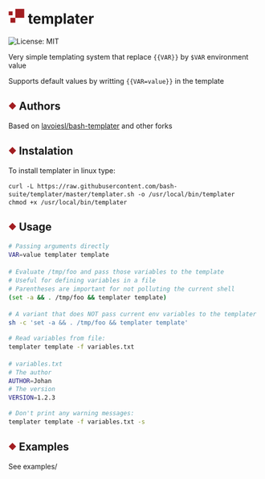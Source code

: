 # ![](https://github.com/docker-suite/artwork/raw/master/logo/png/logo_32.png) templater
![License: MIT](https://img.shields.io/github/license/docker-suite/goss.svg?color=green&style=flat-square)

Very simple templating system that replace ```{{VAR}}``` by ```$VAR``` environment value  

Supports default values by writting ```{{VAR=value}}``` in the template

## ![](https://github.com/docker-suite/artwork/raw/master/various/pin/png/pin_16.png) Authors

Based on [lavoiesl/bash-templater](https://github.com/lavoiesl/bash-templater) and other forks

## ![](https://github.com/docker-suite/artwork/raw/master/various/pin/png/pin_16.png) Instalation

To install templater in linux type:

    curl -L https://raw.githubusercontent.com/bash-suite/templater/master/templater.sh -o /usr/local/bin/templater
    chmod +x /usr/local/bin/templater
    
## ![](https://github.com/docker-suite/artwork/raw/master/various/pin/png/pin_16.png) Usage

```sh
# Passing arguments directly
VAR=value templater template

# Evaluate /tmp/foo and pass those variables to the template
# Useful for defining variables in a file
# Parentheses are important for not polluting the current shell
(set -a && . /tmp/foo && templater template)

# A variant that does NOT pass current env variables to the templater
sh -c 'set -a && . /tmp/foo && templater template'
```

```sh
# Read variables from file:
templater template -f variables.txt

# variables.txt
# The author
AUTHOR=Johan
# The version
VERSION=1.2.3
```

```sh
# Don't print any warning messages:
templater template -f variables.txt -s
```

## ![](https://github.com/docker-suite/artwork/raw/master/various/pin/png/pin_16.png) Examples
See examples/
